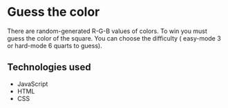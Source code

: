 # Guess the color
There are random-generated R-G-B values of colors. 
To win you must guess the color of the square. 
You can choose the difficulty ( easy-mode 3 or hard-mode 6 quarts to guess).

## Technologies used
  + JavaScript
  + HTML
  + CSS
